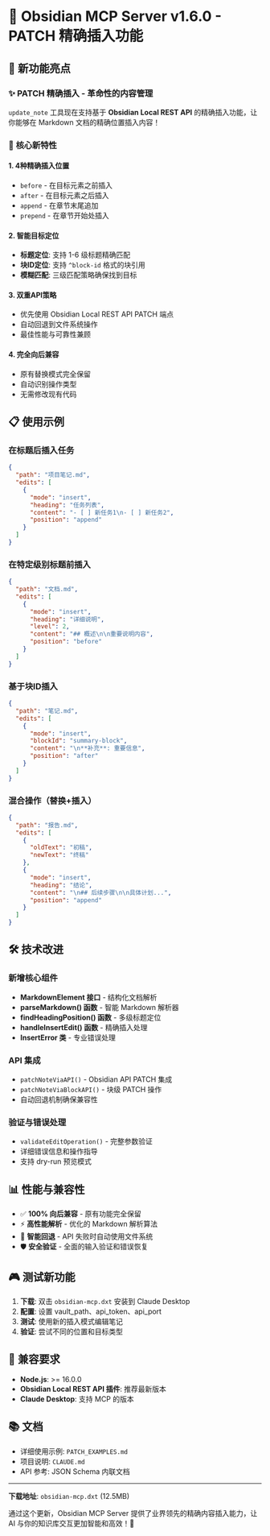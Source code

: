 # 🚀 Obsidian MCP Server v1.6.0 - PATCH 精确插入功能

## 🎯 新功能亮点

### ✨ **PATCH 精确插入 - 革命性的内容管理**

`update_note` 工具现在支持基于 **Obsidian Local REST API** 的精确插入功能，让你能够在 Markdown 文档的精确位置插入内容！

### 🔧 **核心新特性**

#### 1. **4种精确插入位置**
- `before` - 在目标元素之前插入
- `after` - 在目标元素之后插入  
- `append` - 在章节末尾追加
- `prepend` - 在章节开始处插入

#### 2. **智能目标定位**
- **标题定位**: 支持 1-6 级标题精确匹配
- **块ID定位**: 支持 `^block-id` 格式的块引用
- **模糊匹配**: 三级匹配策略确保找到目标

#### 3. **双重API策略** 
- 优先使用 Obsidian Local REST API PATCH 端点
- 自动回退到文件系统操作
- 最佳性能与可靠性兼顾

#### 4. **完全向后兼容**
- 原有替换模式完全保留
- 自动识别操作类型
- 无需修改现有代码

## 📋 **使用示例**

### 在标题后插入任务
```json
{
  "path": "项目笔记.md",
  "edits": [
    {
      "mode": "insert",
      "heading": "任务列表", 
      "content": "- [ ] 新任务1\n- [ ] 新任务2",
      "position": "append"
    }
  ]
}
```

### 在特定级别标题前插入
```json
{
  "path": "文档.md",
  "edits": [
    {
      "mode": "insert",
      "heading": "详细说明",
      "level": 2,
      "content": "## 概述\n\n重要说明内容",
      "position": "before" 
    }
  ]
}
```

### 基于块ID插入
```json
{
  "path": "笔记.md", 
  "edits": [
    {
      "mode": "insert",
      "blockId": "summary-block",
      "content": "\n**补充**: 重要信息",
      "position": "after"
    }
  ]
}
```

### 混合操作（替换+插入）
```json
{
  "path": "报告.md",
  "edits": [
    {
      "oldText": "初稿",
      "newText": "终稿"
    },
    {
      "mode": "insert", 
      "heading": "结论",
      "content": "\n## 后续步骤\n\n具体计划...",
      "position": "append"
    }
  ]
}
```

## 🛠️ **技术改进**

### 新增核心组件
- **MarkdownElement 接口** - 结构化文档解析
- **parseMarkdown() 函数** - 智能 Markdown 解析器
- **findHeadingPosition() 函数** - 多级标题定位
- **handleInsertEdit() 函数** - 精确插入处理
- **InsertError 类** - 专业错误处理

### API 集成
- `patchNoteViaAPI()` - Obsidian API PATCH 集成
- `patchNoteViaBlockAPI()` - 块级 PATCH 操作
- 自动回退机制确保兼容性

### 验证与错误处理
- `validateEditOperation()` - 完整参数验证
- 详细错误信息和操作指导
- 支持 dry-run 预览模式

## 📊 **性能与兼容性**

- ✅ **100% 向后兼容** - 原有功能完全保留
- ⚡ **高性能解析** - 优化的 Markdown 解析算法  
- 🔄 **智能回退** - API 失败时自动使用文件系统
- 🛡️ **安全验证** - 全面的输入验证和错误恢复

## 🎮 **测试新功能**

1. **下载**: 双击 `obsidian-mcp.dxt` 安装到 Claude Desktop
2. **配置**: 设置 vault_path、api_token、api_port
3. **测试**: 使用新的插入模式编辑笔记
4. **验证**: 尝试不同的位置和目标类型

## 🔧 **兼容要求**

- **Node.js**: >= 16.0.0
- **Obsidian Local REST API 插件**: 推荐最新版本
- **Claude Desktop**: 支持 MCP 的版本

## 📚 **文档**

- 详细使用示例: `PATCH_EXAMPLES.md`  
- 项目说明: `CLAUDE.md`
- API 参考: JSON Schema 内联文档

---

**下载地址**: `obsidian-mcp.dxt` (12.5MB)

通过这个更新，Obsidian MCP Server 提供了业界领先的精确内容插入能力，让 AI 与你的知识库交互更加智能和高效！🎉